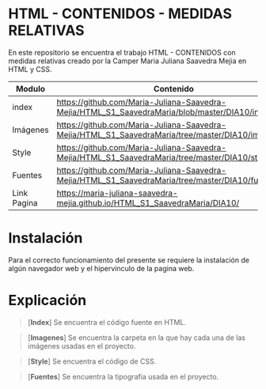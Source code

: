 # HTML - CONTENIDOS - MEDIDAS RELATIVAS

En este repositorio se encuentra el trabajo HTML - CONTENIDOS con medidas relativas creado por la Camper Maria Juliana Saavedra Mejia en HTML y CSS.


| Modulo | Contenido |
|--|--|
| index |https://github.com/Maria-Juliana-Saavedra-Mejia/HTML_S1_SaavedraMaria/blob/master/DIA10/index.html|
| Imágenes |https://github.com/Maria-Juliana-Saavedra-Mejia/HTML_S1_SaavedraMaria/tree/master/DIA10/img|
| Style |https://github.com/Maria-Juliana-Saavedra-Mejia/HTML_S1_SaavedraMaria/tree/master/DIA10/style|
| Fuentes |https://github.com/Maria-Juliana-Saavedra-Mejia/HTML_S1_SaavedraMaria/tree/master/DIA10/fuentes|
| Link Pagina |https://maria-juliana-saavedra-mejia.github.io/HTML_S1_SaavedraMaria/DIA10/|

# **Instalación**

Para el correcto funcionamiento del presente se requiere la instalación de algún navegador web y el hipervínculo de la pagina web.

# **Explicación**

> [**Index**]
Se encuentra el código fuente en HTML.

> [**Imagenes**]
Se encuentra la carpeta en la que hay cada una de las imágenes usadas en el proyecto.

> [**Style**]
Se encuentra el código de CSS.

> [**Fuentes**]
Se encuentra la tipografia usada en el proyecto.